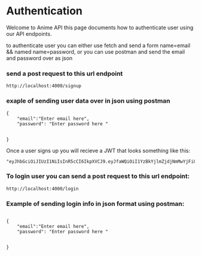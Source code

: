 # Authentication

 Welcome to Anime API this page documents how to authenticate user using our API endpoints.

to authenticate user you can either use fetch and send a form name=email && named name=password, or you can use postman and send the email and password over as json 

###  send a post request to this   url endpoint

``` http://localhost:4000/signup ```


### exaple of sending user data over in json using postman


``` 
{
	"email":"Enter email here",
	"password": "Enter password here "

	
}
```

Once a user signs up you will recieve a JWT that looks something like this:

```
"eyJhbGciOiJIUzI1NiIsInR5cCI6IkpXVCJ9.eyJfaWQiOiI1YzBkYjlmZjdjNmMwYjFiOTQ3NTJmYmQiLCJpYXQiOjE1NDQ0MDM0NTUsImV4cCI6MTU0NDQxMDY1NX0.cNWvoTYGp6pQGjK1IOyR2iF0V98GexesSmjx5dY3K4o"

```

### To login user  you can send a post request to this  url endpoint: 

``` http://localhost:4000/login ```




### Example of sending login info in json format using postman:

```

{
    "email":"Enter email here",
	"password": "Enter password here "


}

```

